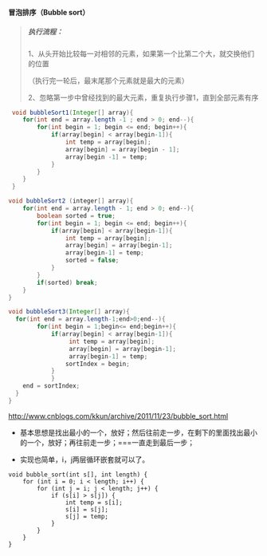 #### 冒泡排序（Bubble sort）



>#####  执行流程：
>
>1、从头开始比较每一对相邻的元素，如果第一个比第二个大，就交换他们的位置
>
>（执行完一轮后，最末尾那个元素就是最大的元素）
>
>2、忽略第一步中曾经找到的最大元素，重复执行步骤1，直到全部元素有序



```java
 void bubbleSort1(Integer[] array){
 	for(int end = array.length -1 ; end > 0; end--){
 		for(int begin = 1; begin <= end; begin++){
			if(array[begin] < array[begin-1]){
				int temp = array[begin];
				array[begin] = array[begin - 1];
				array[begin -1] = temp;
			}
		}
 	}
 }
```



```java
void bubbleSort2 (integer[] array){
	for(int end = array.length - 1; end > 0; end--){
		boolean sorted = true;
		for(int begin = 1; begin <= end; begin++){
			if(array[begin] < array[begin-1]){
				int temp = array[begin];
				array[begin] = array[begin-1];
				array[begin-1] = temp;
				sorted = false;
			}
		}
		if(sorted) break;
	}
}
```



```java
void bubbleSort3(Integer[] array){
  for(int end = array.length-1;end>0;end--){
    	for(int begin = 1;begin<= end;begin++){
    		if(array[begin] < array[begin-1]){
     			 int temp = array[begin];
     			 array[begin] = array[begin-1];
     			 array[begin-1] = temp;
      			sortIndex = begin;
    		}
			}
  	end = sortIndex;
  }
}
```























http://www.cnblogs.com/kkun/archive/2011/11/23/bubble_sort.html

- 基本思想是找出最小的一个，放好；然后往前走一步，在剩下的里面找出最小的一个，放好；再往前走一步；===一直走到最后一步；

- 实现也简单，i，j两层循环嵌套就可以了。

```
void bubble_sort(int s[], int length) {
    for (int i = 0; i < length; i++) {
        for (int j = i; j < length; j++) {
            if (s[i] > s[j]) {
                int temp = s[i];
                s[i] = s[j];
                s[j] = temp;
            }
        }
    }
}
```



